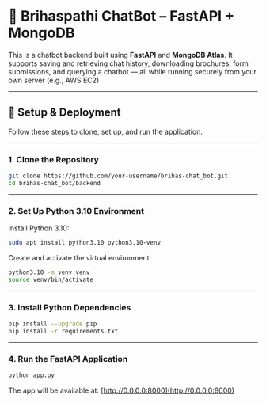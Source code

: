 # 🤖 Brihaspathi ChatBot – FastAPI + MongoDB

This is a chatbot backend built using **FastAPI** and **MongoDB Atlas**. It supports saving and retrieving chat history, downloading brochures, form submissions, and querying a chatbot — all while running securely from your own server (e.g., AWS EC2)

---

## 🔧 Setup & Deployment

Follow these steps to clone, set up, and run the application.

---

### 1. Clone the Repository

```bash
git clone https://github.com/your-username/brihas-chat_bot.git
cd brihas-chat_bot/backend
```

---

### 2. Set Up Python 3.10 Environment

Install Python 3.10:

```bash
sudo apt install python3.10 python3.10-venv
```

Create and activate the virtual environment:

```bash
python3.10 -m venv venv
source venv/bin/activate
```

---

### 3. Install Python Dependencies

```bash
pip install --upgrade pip
pip install -r requirements.txt
```

---

### 4. Run the FastAPI Application

```bash
python app.py
```

The app will be available at: [http://0.0.0.0:8000](http://0.0.0.0:8000)
